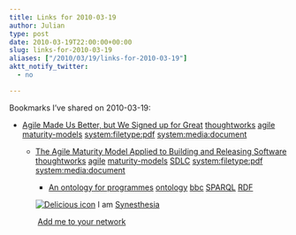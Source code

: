 ```yaml
---
title: Links for 2010-03-19
author: Julian
type: post
date: 2010-03-19T22:00:00+00:00
slug: links-for-2010-03-19 
aliases: ["/2010/03/19/links-for-2010-03-19"]
aktt_notify_twitter:
  - no

---
```

Bookmarks I&#8217;ve shared on 2010-03-19:

  * [Agile Made Us Better, but We Signed up for Great][1] 
    [thoughtworks][2] [agile][3] [maturity-models][4] [system:filetype:pdf][5] [system:media:document][6] </li> 
    
      * [The Agile Maturity Model Applied to Building and Releasing Software][7] 
        [thoughtworks][2] [agile][3] [maturity-models][4] [SDLC][8] [system:filetype:pdf][5] [system:media:document][6] </li> 
        
          * [An ontology for programmes][9] 
            [ontology][10] [bbc][11] [SPARQL][12] [RDF][13] </li> </ul> 
            
            <p class="deliciouslink">
              <a href="https://del.icio.us/synesthesia" title="See all my bookmarks on del.icio.us"><img src="https://www.synesthesia.co.uk/images/deliciousicon.jpg" alt="Delicious icon" /></a>&nbsp;I am <a href="https://del.icio.us/synesthesia" title="See all my bookmarks on del.icio.us">Synesthesia</a>
            </p>
            
            <p class="deliciouslink">
              <a href="https://del.icio.us/network?add=synesthesia" title="Add me to your del.icio.us network"><img src="https://www.synesthesia.co.uk/images/add.gif" alt="" /></a>&nbsp;<a href="https://del.icio.us/network?add=synesthesia" title="Add me to your del.icio.us network">Add me to your network</a>
            </p>

 [1]: https://www.thoughtworks.com/what-we-say/presentations/AgileMadeUsBetter.pdf
 [2]: https://delicious.com/synesthesia/thoughtworks
 [3]: https://delicious.com/synesthesia/agile
 [4]: https://delicious.com/synesthesia/maturity-models
 [5]: https://delicious.com/synesthesia/system%3Afiletype%3Apdf
 [6]: https://delicious.com/synesthesia/system%3Amedia%3Adocument
 [7]: https://www.thoughtworks.com/pdfs/build-release-white-paper.pdf
 [8]: https://delicious.com/synesthesia/SDLC
 [9]: https://derivadow.com/2008/02/02/an-ontology-for-programmes
 [10]: https://delicious.com/synesthesia/ontology
 [11]: https://delicious.com/synesthesia/bbc
 [12]: https://delicious.com/synesthesia/SPARQL
 [13]: https://delicious.com/synesthesia/RDF
